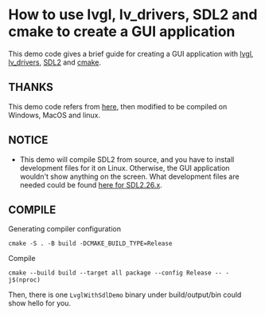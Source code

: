 # How to use lvgl, lv_drivers, SDL2 and cmake to create a GUI application

This demo code gives a brief guide for creating a GUI application with [lvgl](https://github.com/lvgl/lvgl), [lv_drivers](https://github.com/lvgl/lv_drivers), [SDL2](https://github.com/libsdl-org/SDL) and [cmake](https://cmake.org/).

## THANKS
This demo code refers from [here](https://github.com/Maldus512/lvgl_base_sdl_simulator), then modified to be compiled on Windows, MacOS and linux.

## NOTICE
* This demo will compile SDL2 from source, and you have to install development files for it on Linux. Otherwise, the GUI application wouldn't show anything on the screen. What development files are needed could be found [here for SDL2.26.x](https://github.com/libsdl-org/SDL/blob/release-2.26.x/.github/workflows/main.yml).

## COMPILE
Generating compiler configuration
```shell
cmake -S . -B build -DCMAKE_BUILD_TYPE=Release
```
Compile
```shell
cmake --build build --target all package --config Release -- -j$(nproc)

```
Then, there is one `LvglWithSdlDemo` binary under build/output/bin could show hello for you.
